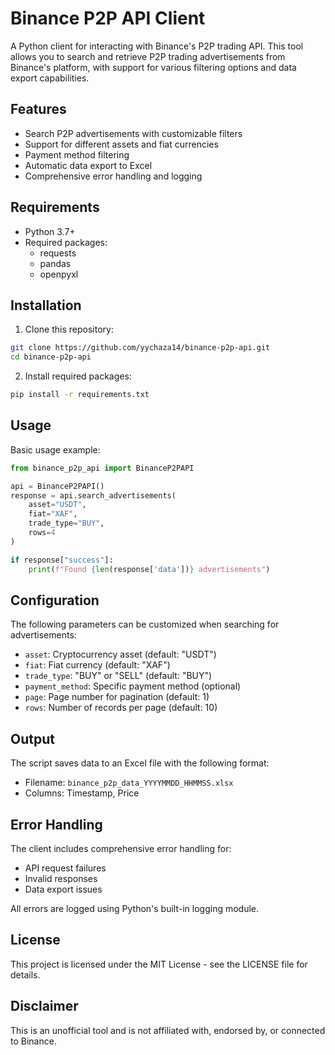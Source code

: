# Binance P2P API Client

A Python client for interacting with Binance's P2P trading API. This tool allows you to search and retrieve P2P trading advertisements from Binance's platform, with support for various filtering options and data export capabilities.

## Features

- Search P2P advertisements with customizable filters
- Support for different assets and fiat currencies
- Payment method filtering
- Automatic data export to Excel
- Comprehensive error handling and logging

## Requirements

- Python 3.7+
- Required packages:
  - requests
  - pandas
  - openpyxl

## Installation

1. Clone this repository:
```bash
git clone https://github.com/yychaza14/binance-p2p-api.git
cd binance-p2p-api
```

2. Install required packages:
```bash
pip install -r requirements.txt
```

## Usage

Basic usage example:

```python
from binance_p2p_api import BinanceP2PAPI

api = BinanceP2PAPI()
response = api.search_advertisements(
    asset="USDT",
    fiat="XAF",
    trade_type="BUY",
    rows=4
)

if response["success"]:
    print(f"Found {len(response['data'])} advertisements")
```

## Configuration

The following parameters can be customized when searching for advertisements:

- `asset`: Cryptocurrency asset (default: "USDT")
- `fiat`: Fiat currency (default: "XAF")
- `trade_type`: "BUY" or "SELL" (default: "BUY")
- `payment_method`: Specific payment method (optional)
- `page`: Page number for pagination (default: 1)
- `rows`: Number of records per page (default: 10)

## Output

The script saves data to an Excel file with the following format:
- Filename: `binance_p2p_data_YYYYMMDD_HHMMSS.xlsx`
- Columns: Timestamp, Price

## Error Handling

The client includes comprehensive error handling for:
- API request failures
- Invalid responses
- Data export issues

All errors are logged using Python's built-in logging module.

## License

This project is licensed under the MIT License - see the LICENSE file for details.

## Disclaimer

This is an unofficial tool and is not affiliated with, endorsed by, or connected to Binance.
